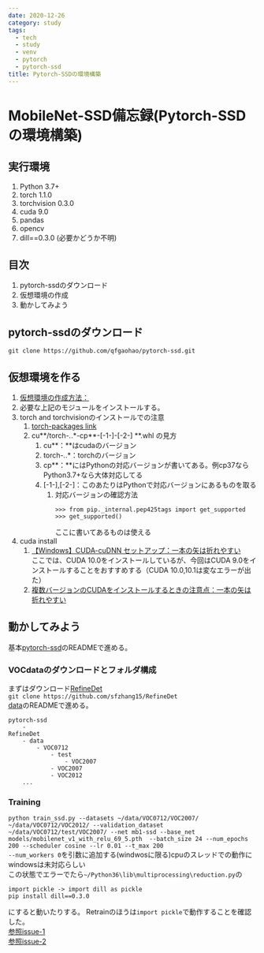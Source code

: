 ```yaml
---
date: 2020-12-26
category: study
tags:
  - tech
  - study
  - venv
  - pytorch
  - pytorch-ssd
title: Pytorch-SSDの環境構築
---
```

# MobileNet-SSD備忘録(Pytorch-SSDの環境構築)
## 実行環境
1. Python 3.7+
2. torch 1.1.0
3. torchvision 0.3.0
4. cuda 9.0
5. pandas
6. opencv
7. dill==0.3.0 (必要かどうか不明)

## 目次
1. pytorch-ssdのダウンロード
2. 仮想環境の作成
3. 動かしてみよう

## pytorch-ssdのダウンロード
`git clone https://github.com/qfgaohao/pytorch-ssd.git`

## 仮想環境を作る
1. [仮想環境の作成方法：](.\20201030.md)
2. 必要な上記のモジュールをインストールする。
3. torch and torchvisionのインストールでの注意
   1. [torch-packages link](https://download.pytorch.org/whl/torch_stable.html)
   2. cu**/torch-*.*.*-cp**-[-1-]-[-2-] **.whl  の見方
      1. cu**：**はcudaのバージョン
      2. torch-*.*.*：torchのバージョン
      3. cp**：**にはPythonの対応バージョンが書いてある。例cp37ならPython3.7+なら大体対応してる
      4. [-1-],[-2-]：このあたりはPythonで対応バージョンにあるものを取る
         1. 対応バージョンの確認方法
            ```Python上でのコマンド
            >>> from pip._internal.pep425tags import get_supported
            >>> get_supported()
            ```
            ここに書いてあるものは使える
4. cuda install
   1. [【Windows】CUDA-cuDNN セットアップ：一本の矢は折れやすい](https://ichiya.netlify.app/posts/2020/02/29/_20200229.html)  
    ここでは、CUDA 10.0をインストールしているが、今回はCUDA 9.0をインストールすることをおすすめする（CUDA 10.0,10.1は変なエラーが出た）
   2. [複数バージョンのCUDAをインストールするときの注意点：一本の矢は折れやすい](https://ichiya.netlify.app/posts/2020/02/29/_20200229-2.html)
   
## 動かしてみよう
基本[pytorch-ssd](https://github.com/qfgaohao/pytorch-ssd)のREADMEで進める。

### VOCdataのダウンロードとフォルダ構成
まずはダウンロード[RefineDet](https://github.com/sfzhang15/RefineDet)  
`git clone https://github.com/sfzhang15/RefineDet`  
[data](https://github.com/sfzhang15/RefineDet/tree/master/data/VOC0712)のREADMEで進める。
```フォルダ構成
pytorch-ssd
    -
RefineDet
    - data
        - VOC0712
            - test
                - VOC2007
            - VOC2007
            - VOC2012
    ...
```

### Training
```python train_ssd.py --datasets ~/data/VOC0712/VOC2007/ ~/data/VOC0712/VOC2012/ --validation_dataset ~/data/VOC0712/test/VOC2007/ --net mb1-ssd --base_net models/mobilenet_v1_with_relu_69_5.pth  --batch_size 24 --num_epochs 200 --scheduler cosine --lr 0.01 --t_max 200```  
`--num_workers 0`を引数に追加する(windwosに限る)cpuのスレッドでの動作にwindowsは未対応らしい  
この状態でエラーでたら`~/Python36\lib\multiprocessing\reduction.py`の
```
import pickle -> import dill as pickle
pip install dill==0.3.0
```
にすると動いたりする。
Retrainのほうは`import pickle`で動作することを確認した。  
[参照issue-1](https://github.com/dusty-nv/jetson-inference/issues/664)  
[参照issue-2](https://github.com/qfgaohao/pytorch-ssd/issues/71)  




